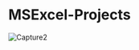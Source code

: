 # MSExcel-Projects
![Capture2](https://user-images.githubusercontent.com/37918840/185756277-12eb3541-29b4-4a87-8716-b425fd9ec89b.PNG)


